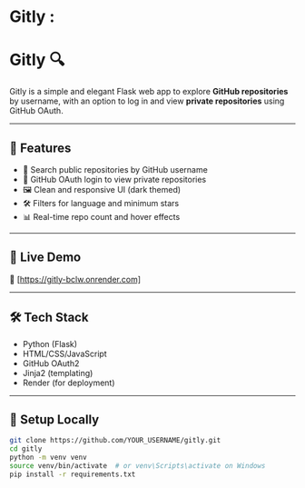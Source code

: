 # Gitly : 
# Gitly 🔍

Gitly is a simple and elegant Flask web app to explore **GitHub repositories** by username, with an option to log in and view **private repositories** using GitHub OAuth.

---

## 🌟 Features

- 🔎 Search public repositories by GitHub username  
- 🔐 GitHub OAuth login to view private repositories  
- 🖼️ Clean and responsive UI (dark themed)  
- 🛠️ Filters for language and minimum stars  
- 📊 Real-time repo count and hover effects

---

## 🚀 Live Demo

🔗 [https://gitly-bclw.onrender.com]  


---

## 🛠️ Tech Stack

- Python (Flask)
- HTML/CSS/JavaScript
- GitHub OAuth2
- Jinja2 (templating)
- Render (for deployment)

---

## 🔧 Setup Locally

```bash
git clone https://github.com/YOUR_USERNAME/gitly.git
cd gitly
python -m venv venv
source venv/bin/activate  # or venv\Scripts\activate on Windows
pip install -r requirements.txt
